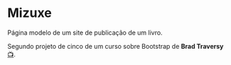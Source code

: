 [link-brad-youtube]: https://www.youtube.com/user/TechGuyWeb

# Mizuxe

Página modelo de um site de publicação de um livro.

Segundo projeto de cinco de um curso sobre Bootstrap de **Brad Traversy** [📺][link-brad-youtube].
